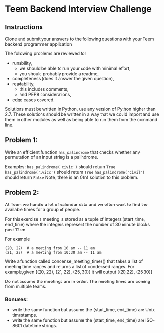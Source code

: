 # Teem Backend Interview Challenge
## Instructions
Clone and submit your answers to the following questions with your Teem backend programmer application

The following problems are reviewed for

 * runability,
   * we should be able to run your code with minimal effort,
   * you should probably provide a readme,
 * completeness (does it answer the given question),
 * readability,
   * this includes comments,
   * and PEP8 considerations,
 * edge cases covered.

Solutions must be written in Python, use any version of Python higher than 2.7. These solutions should be written in a way that we could import and use them in other modules as well as being able to run them from the command line.

## Problem 1:
Write an efficient function `has_palindrome` that checks whether any permutation of an input string is a palindrome.

Examples:
`has_palindrome('civic')` should return `True`
`has_palindrome('ivicc')` should return `True`
`has_palindrome('civil')` should return `False`
Note, there is an O(n) solution to this problem.

## Problem 2:
At Teem we handle a lot of calendar data and we often want to find the available times for a group of people.

For this exercise a meeting is stored as a tuple of integers (start_time, end_time) where the integers represent the number of 30 minute blocks past 12am.

For example
```
(20, 22)  # a meeting from 10 am -- 11 am
(21, 22)  # a meeting from 10:30 am -- 11 am
```

Write a function called condense_meeting_times() that takes a list of meeting time ranges and returns a list of condensed ranges. For example,given [(20, 22), (21, 22), (25, 30)] it will output [(20,22), (25,30)]

Do not assume the meetings are in order. The meeting times are coming from multiple teams.

### Bonuses:
 - write the same function but assume the (start_time, end_time) are Unix timestamps.
 - write the same function but assume the (start_time, end_time) are ISO-8601 datetime strings.

